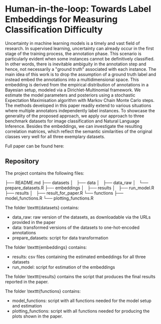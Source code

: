 # Human-in-the-loop: Towards Label Embeddings for Measuring Classification Difficulty

Uncertainty in machine learning models is a timely and vast field of research. In supervised learning, uncertainty can already occur in the first stage of the training process, the annotation phase. This scenario is particularly evident when some instances cannot be definitively classified. In other words, there is inevitable ambiguity in the annotation step and hence, not necessarily a "ground truth" associated with each instance. The main idea of this work is to drop the assumption of a ground truth label and instead embed the annotations into a multidimensional space. This embedding is derived from the empirical distribution of annotations in a Bayesian setup, modeled via a Dirichlet-Multinomial framework. We estimate the model parameters and posteriors using a stochastic Expectation Maximisation algorithm with Markov Chain Monte Carlo steps. The methods developed in this paper readily extend to various situations where multiple annotators independently label instances. To showcase the generality of the proposed approach, we apply our approach to three benchmark datasets for image classification and Natural Language Inference. Besides the embeddings, we can investigate the resulting correlation matrices, which reflect the semantic similarities of the original classes very well for all three exemplary datasets.

Full paper can be found here: 

## Repository

The project contains the following files:

├── README.md
├── datasets
│   ├── data
│   ├── data_raw
│   └── prepare_datasets.R
├── embeddings
│   ├── results
│   ├── run_model.R
├── results
│   ├── result_for_paper.R
└── functions
    ├── model_functions.R
    └── plotting_functions.R

The folder \texttt{datasets} contains:
- data_raw: raw version of the datasets, as downloadable via the URLs provided in the paper
- data: transformed versions of the datasets to one-hot-encoded annotations
- prepare_datasets: script for data transformation

The folder \texttt{embeddings} contains: 
- results: csv files containing the estimated embeddings for all three datasets
- run_model: script for estimation of the embeddings

The folder \texttt{results} contains the script that produces the final results reported in the paper. 

The folder \texttt{functions} contains: 
- model_functions: script with all functions needed for the model setup and estimation
- plotting_functions: script with all functions needed for producing the plots shown in the paper. 
